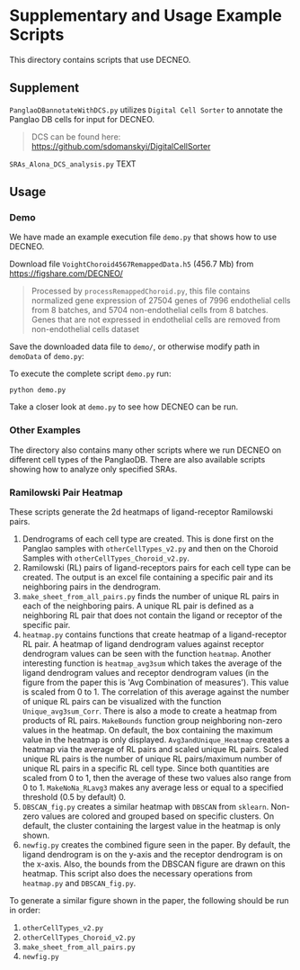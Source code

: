 # Supplementary and Usage Example Scripts

This directory contains scripts that use DECNEO. 

## Supplement 

``PanglaoDBannotateWithDCS.py`` utilizes `Digital Cell Sorter` to annotate the Panglao DB cells for input for DECNEO. 

> DCS can be found here: https://github.com/sdomanskyi/DigitalCellSorter

``SRAs_Alona_DCS_analysis.py`` TEXT

## Usage  

### Demo 

We have made an example execution file ```demo.py``` that shows how to use DECNEO.

Download file ``VoightChoroid4567RemappedData.h5`` (456.7 Mb) 
from https://figshare.com/DECNEO/

> Processed by ``processRemappedChoroid.py``, this file contains normalized gene expression of 
> 27504 genes of 7996 endothelial cells from 8 batches, and 5704 non-endothelial cells from 8 batches. 
> Genes that are not expressed in endothelial cells are removed from non-endothelial cells dataset

Save the downloaded data file to ``demo/``, or otherwise modify path in ``demoData`` of
``demo.py``:

To execute the complete script ```demo.py``` run:

	python demo.py
  
Take a closer look at ``demo.py`` to see how DECNEO can be run.  

### Other Examples 

The directory also contains many other scripts where we run DECNEO on different cell types of the PanglaoDB. 
There are also available scripts showing how to analyze only specified SRAs. 

### Ramilowski Pair Heatmap
These scripts generate the 2d heatmaps of ligand-receptor Ramilowski pairs.

1. Dendrograms of each cell type are created. This is done first on the Panglao samples with ``otherCellTypes_v2.py`` and then on the Choroid Samples with ``otherCellTypes_Choroid_v2.py``.
2. Ramilowski (RL) pairs of ligand-receptors pairs for each cell type can be created. The output is an excel file containing a specific pair and its neighboring pairs in the dendrogram.
3. ``make_sheet_from_all_pairs.py`` finds the number of unique RL pairs in each of the neighboring pairs. A unique RL pair is defined as a neighboring RL pair that does not contain the ligand or receptor of the specific pair.
4. ``heatmap.py`` contains functions that create heatmap of a ligand-receptor RL pair. A heatmap of ligand dendrogram values against receptor dendrogram values can be seen with the function ``heatmap``.
Another interesting function is ``heatmap_avg3sum`` which takes the average of the ligand dendrogram values and receptor dendrogram values (in the figure from the paper this is 'Avg Combination of measures'). 
This value is scaled from 0 to 1. The correlation of this average against the number of unique RL pairs can be visualized with the function ``Unique_avg3sum_Corr``. There is also a mode to create a heatmap from products of RL pairs.
``MakeBounds`` function group neighboring non-zero values in the heatmap. On default, the box containing the maximum value in the heatmap is only displayed.
``Avg3andUnique_Heatmap`` creates a heatmap via the average of RL pairs and scaled unique RL pairs. Scaled unique RL pairs is the number of unique RL pairs/maximum number of unique RL pairs in a specific RL cell type. Since both quantities are scaled from 0 to 1, then the average of these two values also range from 0 to 1. ``MakeNoNa_RLavg3`` makes any average less or equal to a specified threshold (0.5 by default) 0.
5. ``DBSCAN_fig.py`` creates a similar heatmap with ``DBSCAN`` from ``sklearn``. Non-zero values are colored and grouped based on specific clusters. On default, the cluster containing the largest value in the heatmap is only shown.
6. ``newfig.py`` creates the combined figure seen in the paper. By default, the ligand dendrogram is on the y-axis and the receptor dendrogram is on the x-axis. Also, the bounds from the DBSCAN figure are drawn on this heatmap. This script also does the necessary operations from ``heatmap.py`` and ``DBSCAN_fig.py``.

To generate a similar figure shown in the paper, the following should be run in order:
1. ``otherCellTypes_v2.py``
2. ``otherCellTypes_Choroid_v2.py``
3. ``make_sheet_from_all_pairs.py``
4. ``newfig.py``





